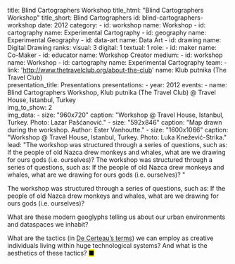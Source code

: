 title: Blind Cartographers Workshop
title_html: "Blind Cartographers<br>Workshop"
title_short: Blind Cartographers
id: blind-cartographers-workshop
date: 2012
category: 
    - id: workshop
      name: Workshop
    - id: cartography
      name: Experimental Cartography
    - id: geography
      name: Experimental Geography
    - id: data-art
      name: Data Art
    - id: drawing
      name: Digital Drawing
ranks:
    visual: 3
    digital: 1
    textual: 1
role:
    - id: maker
      name: Co-Maker
    - id: educator
      name: Workshop Creator
medium:
    - id: workshop
      name: Workshop
    - id: cartography
      name: Experimental Cartography
team:
    - link: 'http://www.thetravelclub.org/about-the-club'
      name: Klub putnika (The Travel Club)    
presentation_title: Presentations
presentations:
    - year: 2012
      events:
        - name: Blind Cartographers Workshop, Klub putnika (The Travel Club) @ Travel House, Istanbul, Turkey      
img_to_show: 2       
img_data:
    - size: "960x720"
      caption: "Workshop @ Travel House, Istanbul, Turkey. Photo: Lazar Pašćanović."
    - size: "592x846"
      caption: "Map drawn during the workshop. Author: Ester Vanhoutte."
    - size: "1600x1066"
      caption: "Workshop @ Travel House, Istanbul, Turkey. Photo: Luka Knežević-Strika."
lead: "The workshop was structured through a series of questions, such as: If the people of old Nazca drew monkeys and whales, what are we drawing for ours gods (i.e. ourselves)? The workshop was structured through a series of questions, such as: If the people of old Nazca drew monkeys and whales, what are we drawing for ours gods (i.e. ourselves)? "

The workshop was structured through a series of questions, such as: If the people of old Nazca drew monkeys and whales, what are we drawing for ours gods (i.e. ourselves)? 

What are these modern geoglyphs telling us about our urban environments and dataspaces we inhabit? 

What are the tactics (in <a href="https://monoskop.org/images/2/2a/De_Certeau_Michel_The_Practice_of_Everyday_Life.pdf" target="_blank">De Certeau’s terms</a>) we can employ as creative individuals living within huge technological systems? And what is the aesthetics of these tactics? <mark>&#9632;</mark>